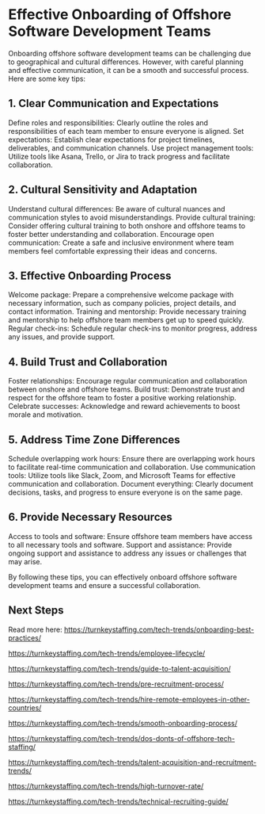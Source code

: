 # Effective Onboarding of Offshore Software Development Teams
Onboarding offshore software development teams can be challenging due to geographical and cultural differences. However, with careful planning and effective communication, it can be a smooth and successful process. Here are some key tips:

## 1. Clear Communication and Expectations
Define roles and responsibilities: Clearly outline the roles and responsibilities of each team member to ensure everyone is aligned.
Set expectations: Establish clear expectations for project timelines, deliverables, and communication channels.
Use project management tools: Utilize tools like Asana, Trello, or Jira to track progress and facilitate collaboration.
## 2. Cultural Sensitivity and Adaptation
Understand cultural differences: Be aware of cultural nuances and communication styles to avoid misunderstandings.
Provide cultural training: Consider offering cultural training to both onshore and offshore teams to foster better understanding and collaboration.
Encourage open communication: Create a safe and inclusive environment where team members feel comfortable expressing their ideas and concerns.   
## 3. Effective Onboarding Process
Welcome package: Prepare a comprehensive welcome package with necessary information, such as company policies, project details, and contact information.
Training and mentorship: Provide necessary training and mentorship to help offshore team members get up to speed quickly.
Regular check-ins: Schedule regular check-ins to monitor progress, address any issues, and provide support.
## 4. Build Trust and Collaboration
Foster relationships: Encourage regular communication and collaboration between onshore and offshore teams.
Build trust: Demonstrate trust and respect for the offshore team to foster a positive working relationship.
Celebrate successes: Acknowledge and reward achievements to boost morale and motivation.
## 5. Address Time Zone Differences
Schedule overlapping work hours: Ensure there are overlapping work hours to facilitate real-time communication and collaboration.
Use communication tools: Utilize tools like Slack, Zoom, and Microsoft Teams for effective communication and collaboration.
Document everything: Clearly document decisions, tasks, and progress to ensure everyone is on the same page.
## 6. Provide Necessary Resources
Access to tools and software: Ensure offshore team members have access to all necessary tools and software.
Support and assistance: Provide ongoing support and assistance to address any issues or challenges that may arise.

By following these tips, you can effectively onboard offshore software development teams and ensure a successful collaboration.

## Next Steps
Read more here:
https://turnkeystaffing.com/tech-trends/onboarding-best-practices/

https://turnkeystaffing.com/tech-trends/employee-lifecycle/

https://turnkeystaffing.com/tech-trends/guide-to-talent-acquisition/

https://turnkeystaffing.com/tech-trends/pre-recruitment-process/

https://turnkeystaffing.com/tech-trends/hire-remote-employees-in-other-countries/

https://turnkeystaffing.com/tech-trends/smooth-onboarding-process/

https://turnkeystaffing.com/tech-trends/dos-donts-of-offshore-tech-staffing/

https://turnkeystaffing.com/tech-trends/talent-acquisition-and-recruitment-trends/

https://turnkeystaffing.com/tech-trends/high-turnover-rate/

https://turnkeystaffing.com/tech-trends/technical-recruiting-guide/
